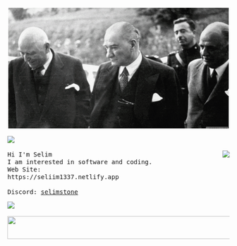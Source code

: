 <p align="center">
  <img 
    src="Atatürk.gif"
  >
</p>
<img 
    src="https://user-images.githubusercontent.com/73097560/115834477-dbab4500-a447-11eb-908a-139a6edaec5c.gif" 
   />
</p> 
<a href="https://discord.com/users/546303073962950657"><img align="right" src="https://lanyard-profile-readme.vercel.app/api/546303073962950657?idleMessage=The%20Best..." /></a> 
<!--https://revard.meppu.boo/card/01HA9JZZQ7C843BYHZWRJNFZ9W-->
<samp>
Hi I'm Selim
<br>
  I am interested in software and coding.
<br>
Web Site:
  <br>
https://seliim1337.netlify.app
  <br>
  <br>
  Discord: <a href="https://discord.com/users/546303073962950657">selimstone</a>
</samp>

<img 
    src="https://user-images.githubusercontent.com/73097560/115834477-dbab4500-a447-11eb-908a-139a6edaec5c.gif" 
   />
</p> 
<p align="center">
<img 
aling="center" src="https://spotify-blond-beta.vercel.app/api/now-playing.svg" width="540" height="52"
/>
</p>
